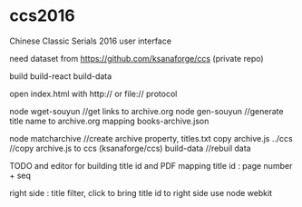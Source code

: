 # ccs2016
Chinese Classic Serials 2016 user interface

need dataset from https://github.com/ksanaforge/ccs (private repo)

build
build-react
build-data

open index.html with http:// or file:// protocol

node wget-souyun //get links to archive.org
node gen-souyun //generate title name to archive.org mapping books-archive.json

node matcharchive //create archive property, titles.txt
copy archive.js ../ccs  //copy archive.js to ccs  (ksanaforge/ccs)
build-data   //rebuil data



TODO
and editor for building title id  and PDF mapping
title id : page number + seq

right side : title filter, click to bring title id to right side
use node webkit


